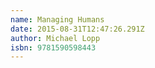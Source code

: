 ```yaml
---
name: Managing Humans
date: 2015-08-31T12:47:26.291Z
author: Michael Lopp
isbn: 9781590598443
---
```


